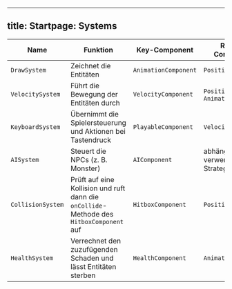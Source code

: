 ---
title: Startpage: Systems
 ---
 
| Name              | Funktion                                                                                | Key-Component        | Required Components                       | Anmerkung |
|-------------------|-----------------------------------------------------------------------------------------|----------------------|-------------------------------------------|-----------|
| `DrawSystem`      | Zeichnet die Entitäten                                                                  | `AnimationComponent` | `PositionComponent`                       |           |
| `VelocitySystem`  | Führt die Bewegung der Entitäten durch                                                  | `VelocityComponent`  | `PositionComponent`, `AnimationComponent` |           |
| `KeyboardSystem`  | Übernimmt die Spielersteuerung und Aktionen bei Tastendruck                             | `PlayableComponent`  | `VelocityComponent`                       |           |
| `AISystem`        | Steuert die NPCs (z. B. Monster)                                                        | `AIComponent`        | abhängig von den verwendeten Strategien   |           |
| `CollisionSystem` | Prüft auf eine Kollision und ruft dann die `onCollide`-Methode des `HitboxComponent` auf| `HitboxComponent`    | `PositionComponent`                       |           |
| `HealthSystem`    | Verrechnet den zuzufügenden Schaden und lässt Entitäten sterben                         | `HealthComponent`    | `AnimationComponent`                      |           |